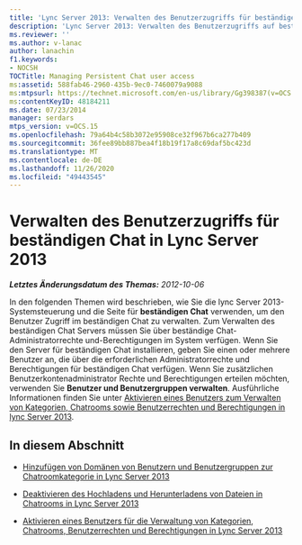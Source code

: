 ```yaml
---
title: 'Lync Server 2013: Verwalten des Benutzerzugriffs für beständigen Chat'
description: 'Lync Server 2013: Verwalten des Benutzerzugriffs auf beständigen Chat.'
ms.reviewer: ''
ms.author: v-lanac
author: lanachin
f1.keywords:
- NOCSH
TOCTitle: Managing Persistent Chat user access
ms:assetid: 588fab46-2960-435b-9ec0-7460079a9088
ms:mtpsurl: https://technet.microsoft.com/en-us/library/Gg398387(v=OCS.15)
ms:contentKeyID: 48184211
ms.date: 07/23/2014
manager: serdars
mtps_version: v=OCS.15
ms.openlocfilehash: 79a64b4c58b3072e95908ce32f967b6ca277b409
ms.sourcegitcommit: 36fee89bb887bea4f18b19f17a8c69daf5bc423d
ms.translationtype: MT
ms.contentlocale: de-DE
ms.lasthandoff: 11/26/2020
ms.locfileid: "49443545"
---
```

# <a name="managing-persistent-chat-user-access-in-lync-server-2013"></a>Verwalten des Benutzerzugriffs für beständigen Chat in Lync Server 2013

<div data-xmlns="http://www.w3.org/1999/xhtml">

<div class="topic" data-xmlns="http://www.w3.org/1999/xhtml" data-msxsl="urn:schemas-microsoft-com:xslt" data-cs="https://msdn.microsoft.com/">

<div data-asp="https://msdn2.microsoft.com/asp">



</div>

<div id="mainSection">

<div id="mainBody">

<span> </span>

_**Letztes Änderungsdatum des Themas:** 2012-10-06_

In den folgenden Themen wird beschrieben, wie Sie die lync Server 2013-Systemsteuerung und die Seite für **beständigen Chat** verwenden, um den Benutzer Zugriff im beständigen Chat zu verwalten. Zum Verwalten des beständigen Chat Servers müssen Sie über beständige Chat-Administratorrechte und-Berechtigungen im System verfügen. Wenn Sie den Server für beständigen Chat installieren, geben Sie einen oder mehrere Benutzer an, die über die erforderlichen Administratorrechte und Berechtigungen für beständigen Chat verfügen. Wenn Sie zusätzlichen Benutzerkontenadministrator Rechte und Berechtigungen erteilen möchten, verwenden Sie **Benutzer und Benutzergruppen verwalten**. Ausführliche Informationen finden Sie unter [Aktivieren eines Benutzers zum Verwalten von Kategorien, Chatrooms sowie Benutzerrechten und Berechtigungen in lync Server 2013](lync-server-2013-enabling-a-user-to-manage-categories-chat-rooms-and-user-rights-and-permissions.md).

<div>

## <a name="in-this-section"></a>In diesem Abschnitt

  - [Hinzufügen von Domänen von Benutzern und Benutzergruppen zur Chatroomkategorie in Lync Server 2013](lync-server-2013-adding-domains-of-users-and-user-groups-to-the-room-category.md)

  - [Deaktivieren des Hochladens und Herunterladens von Dateien in Chatrooms in Lync Server 2013](lync-server-2013-disabling-uploading-and-downloading-files-in-chat-rooms.md)

  - [Aktivieren eines Benutzers für die Verwaltung von Kategorien, Chatrooms, Benutzerrechten und Berechtigungen in Lync Server 2013](lync-server-2013-enabling-a-user-to-manage-categories-chat-rooms-and-user-rights-and-permissions.md)

</div>

</div>

<span> </span>

</div>

</div>

</div>

